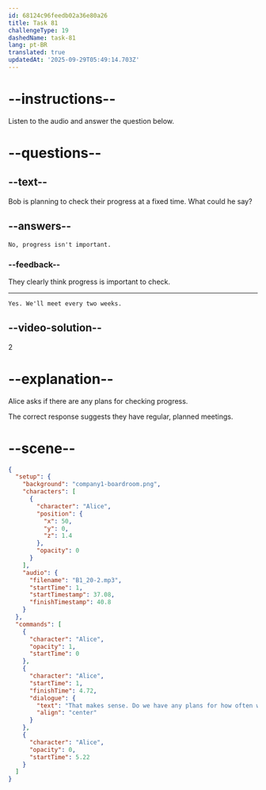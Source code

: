 ```yaml
---
id: 68124c96feedb02a36e80a26
title: Task 81
challengeType: 19
dashedName: task-81
lang: pt-BR
translated: true
updatedAt: '2025-09-29T05:49:14.703Z'
---
```


<!-- (Audio) Alice: That makes sense. Do we have any plans for how often we'll check their progress? -->

<!-- SPEAKING -->

# --instructions--

Listen to the audio and answer the question below.

# --questions--

## --text--

Bob is planning to check their progress at a fixed time. What could he say?

## --answers--

`No, progress isn't important.`

### --feedback--

They clearly think progress is important to check.

---

`Yes. We'll meet every two weeks.`

## --video-solution--

2

# --explanation--

Alice asks if there are any plans for checking progress.

The correct response suggests they have regular, planned meetings.

# --scene--

```json
{
  "setup": {
    "background": "company1-boardroom.png",
    "characters": [
      {
        "character": "Alice",
        "position": {
          "x": 50,
          "y": 0,
          "z": 1.4
        },
        "opacity": 0
      }
    ],
    "audio": {
      "filename": "B1_20-2.mp3",
      "startTime": 1,
      "startTimestamp": 37.08,
      "finishTimestamp": 40.8
    }
  },
  "commands": [
    {
      "character": "Alice",
      "opacity": 1,
      "startTime": 0
    },
    {
      "character": "Alice",
      "startTime": 1,
      "finishTime": 4.72,
      "dialogue": {
        "text": "That makes sense. Do we have any plans for how often we'll check their progress?",
        "align": "center"
      }
    },
    {
      "character": "Alice",
      "opacity": 0,
      "startTime": 5.22
    }
  ]
}
```
